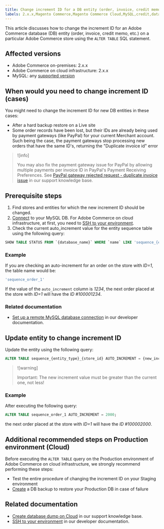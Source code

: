 ```yaml
---
title: Change increment ID for a DB entity (order, invoice, credit memo, etc.) on particular store
labels: 2.x.x,Magento Commerce,Magento Commerce Cloud,MySQL,credit,database,how to,id,increment,invoice,memo,order,sql,store,Adobe Commerce,on-premises,cloud infrastructure
---
```


This article discusses how to change the increment ID for an Adobe Commerce database (DB) entity (order, invoice, credit memo, etc.) on a particular Adobe Commerce store using the `ALTER TABLE` SQL statement.

## Affected versions

* Adobe Commerce on-premises: 2.x.x
* Adobe Commerce on cloud infrastructure: 2.x.x
* MySQL: any [supported version](https://devdocs.magento.com/guides/v2.2/install-gde/system-requirements-tech.html#database)

## When would you need to change increment ID (cases)

You might need to change the increment ID for new DB entities in these cases:

* After a hard backup restore on a Live site
* Some order records have been lost, but their IDs are already being used by payment gateways (like PayPal) for your current Merchant account. Such being the case, the payment gateways stop processing new orders that have the same ID's, returning the "Duplicate invoice id" error

>![info]
>
>You may also fix the payment gateway issue for PayPal by allowing multiple payments per invoice ID in PayPal's Payment Receiving Preferences. See [PayPal gateway rejected request - duplicate invoice issue](https://support.magento.com/hc/en-us/articles/115002457473) in our support knowledge base.

## Prerequisite steps

1. Find stores and entities for which the new increment ID should be changed.
1. [Connect](https://devdocs.magento.com/guides/v2.2/install-gde/prereq/mysql_remote.html) to your MySQL DB. For Adobe Commerce on cloud infrastructure, at first, you need to [SSH to your environment](http://devdocs.magento.com/guides/v2.2/cloud/env/environments-ssh.html#ssh).
1. Check the current auto\_increment value for the entity sequence table using the following query:    

```sql
SHOW TABLE STATUS FROM `{database_name}` WHERE `name` LIKE 'sequence_{entity_type}_{store_id}';
```    

### Example

If you are checking an auto-increment for an order on the store with *ID=1*, the table name would be:

```sql
'sequence_order_1'
```

If the value of the `auto_increment` column is *1234*, the next order placed at the store with *ID=1* will have the *ID \#100001234*.

### Related documentation

* [Set up a remote MySQL database connection](https://devdocs.magento.com/guides/v2.2/install-gde/prereq/mysql_remote.html) in our developer documentation.

## Update entity to change increment ID

Update the entity using the following query:

```sql
ALTER TABLE sequence_{entity_type}_{store_id} AUTO_INCREMENT = {new_increment_value};
```

>![warning]
>
>Important: The new increment value must be greater than the current one, not less!

### Example

After executing the following query:

```sql
ALTER TABLE sequence_order_1 AUTO_INCREMENT = 2000;
```

the next order placed at the store with *ID=1* will have the *ID \#100002000*.

## Additional recommended steps on Production environment (Cloud)

Before executing the `ALTER TABLE` query on the Production environment of Adobe Commerce on cloud infrastructure, we strongly recommend performing these steps:

* Test the entire procedure of changing the increment ID on your Staging environment
* [Create](https://support.magento.com/hc/en-us/articles/360003254334) a DB backup to restore your Production DB in case of failure

## Related documentation

* [Create database dump on Cloud](https://support.magento.com/hc/en-us/articles/360003254334) in our support knowledge base.
* [SSH to your environment](http://devdocs.magento.com/guides/v2.2/cloud/env/environments-ssh.html#ssh) in our developer documentation.
